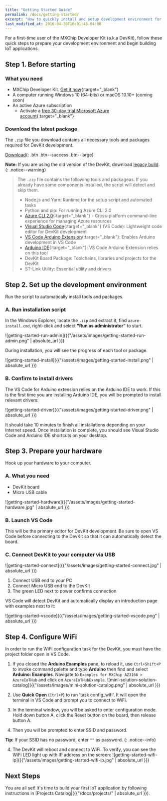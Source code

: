 ```yaml
---
title: "Getting Started Guide"
permalink: /docs/getting-started/
excerpt: "How to quickly install and setup development environment for use with DevKit."
last_modified_at: 2016-04-30T10:01:43-04:00
---
```


For a first-time user of the MXChip Developer Kit (a.k.a DevKit), follow these quick steps to prepare your development environment and begin building IoT applications.

## Step 1. Before starting

### What you need

* MXChip Developer Kit. [Get it now](http://microsoft.github.io/azure-iot-developer-kit){:target="_blank"}
* A computer running Windows 10 (64-bits) or macOS 10.10+ (coming soon)
* An active Azure subscription
  * Activate a [free 30-day trial Microsoft Azure account](https://azureinfo.microsoft.com/us-freetrial.html){:target="_blank"}

### Download the latest package

The `.zip` file you download contains all necessary tools and packages required for DevKit development.

[<i class='fa fa-download'></i> Download](https://azureboard.blob.core.windows.net/installpackage/usb_install_latest.zip){: .btn .btn--success .btn--large}

**Note:** If you are using the old version of the DevKit, download [legacy build](https://azureboard.blob.core.windows.net/installpackage/usb_install_legacy.zip).
{: .notice--warning}

> The `.zip` file contains the following tools and packageas. If you already have some components installed, the script will detect and skip them.
> * Node.js and Yarn: Runtime for the setup script and automated tasks
> * Python and pip: For running Azure CLI 2.0
> * [Azure CLI 2.0](https://docs.microsoft.com/en-us/cli/azure/overview){:target="_blank"} - Cross-platform  command-line experience for managing Azure resources
> * [Visual Studio Code](https://code.visualstudio.com/){:target="_blank"} (VS Code): Lightweight code editor for DevKit development
> * [VS Code Arduino Extension](https://marketplace.visualstudio.com/items?itemName=vsciot-vscode.vscode-arduino){:target="_blank"}: Enables Arduino development in VS Code
> * [Arduino IDE](https://www.arduino.cc/en/Main/Software){:target="_blank"}: VS Code Arduino Extension relies on this tool
> * DevKit Board Package: Toolchains, libraries and projects for the DevKit
> * ST-Link Utility: Essential utility and drivers

## Step 2. Set up the development environment

Run the script to automatically install tools and packages.

### A. Run installation script

In the Windows Explorer, locate the `.zip` and extract it, find `azure-install.cmd`, right-click and select **"Run as administrator"** to start.

![getting-started-run-admin]({{"/assets/images/getting-started-run-admin.png" | absolute_url }})

During installation, you will see the progress of each tool or package.

![getting-started-install]({{"/assets/images/getting-started-install.png" | absolute_url }})

### B. Confirm to install drivers

The VS Code for Arduino extension relies on the Arduino IDE to work. If this is the first time you are installing Arduino IDE, you will be prompted to install relevant drivers:

![getting-started-driver]({{"/assets/images/getting-started-driver.png" | absolute_url }})

It should take 10 minutes to finish all installations depending on your Internet speed. Once installation is complete, you should see Visual Studio Code and Arduino IDE shortcuts on your desktop.

## Step 3. Prepare your hardware

Hook up your hardware to your computer.

### A. What you need

* DevKit board
* Micro USB cable

![getting-started-hardware]({{"/assets/images/getting-started-hardware.jpg" | absolute_url }})

### B. Launch VS Code

This will be the primary editor for DevKit development. Be sure to open VS Code before connecting to the DevKit so that it can automatically detect the board.

### C. Connect DevKit to your computer via USB

![getting-started-connect]({{"/assets/images/getting-started-connect.jpg" | absolute_url }})

1. Connect USB end to your PC
2. Connect Micro USB end to the DevKit
3. The green LED next to power confirms connection

VS Code will detect DevKit and automatically display an introduction page with examples next to it:

![getting-started-vscode]({{"/assets/images/getting-started-vscode.png" | absolute_url }})

## Step 4. Configure WiFi

In order to run the WiFi configuration task for the DevKit, you must have the project folder open in VS Code.

1. If you closed the **Arduino Examples** pane, to reload it, use `Ctrl+Shift+P` to invoke command palette and type **Arduino** then find and select **Arduino: Examples**. Navigate to `Examples for MXChip AZ3166 > AzureIoTHub` and click on `AzureIoTHubExample`.
 ![mini-solution-solution-catalog]({{"/assets/images/mini-solution-catalog.png" | absolute_url }})

2. Use **Quick Open** (`Ctrl+P`) to run 'task config_wifi'. It will open the terminal in VS Code and prompt you to connect to WiFi.

3. In the terminal window, you will be asked to enter configuration mode. Hold down button A, click the Reset button on the board, then release button A.

4. Then you will be prompted to enter SSID and password.

 **Tip:** If your SSID has no password, enter `""` as password.
 {: .notice--info}

4. The DevKit will reboot and connect to WiFi. To verify, you can see the WiFi LED light up with IP address on the screen:
 ![getting-started-wifi-ip]({{"/assets/images/getting-started-wifi-ip.jpg" | absolute_url }})

## Next Steps

You are all set! It's time to build your first IoT application by following instructions in [Projects Catalog]({{"/docs/projects/" | absolute_url }}).

